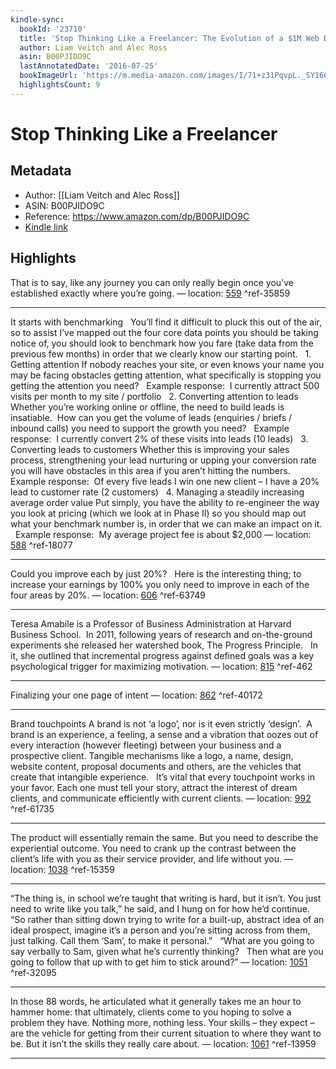 ```yaml
---
kindle-sync:
  bookId: '23710'
  title: 'Stop Thinking Like a Freelancer: The Evolution of a $1M Web Designer'
  author: Liam Veitch and Alec Ross
  asin: B00PJIDO9C
  lastAnnotatedDate: '2016-07-25'
  bookImageUrl: 'https://m.media-amazon.com/images/I/71+z31PqvpL._SY160.jpg'
  highlightsCount: 9
---
```

# Stop Thinking Like a Freelancer
## Metadata
* Author: [[Liam Veitch and Alec Ross]]
* ASIN: B00PJIDO9C
* Reference: https://www.amazon.com/dp/B00PJIDO9C
* [Kindle link](kindle://book?action=open&asin=B00PJIDO9C)

## Highlights
That is to say, like any journey you can only really begin once you’ve established exactly where you’re going. — location: [559](kindle://book?action=open&asin=B00PJIDO9C&location=559) ^ref-35859

---
It starts with benchmarking   You’ll find it difficult to pluck this out of the air, so to assist I’ve mapped out the four core data points you should be taking notice of, you should look to benchmark how you fare (take data from the previous few months) in order that we clearly know our starting point.   1. Getting attention If nobody reaches your site, or even knows your name you may be facing obstacles getting attention, what specifically is stopping you getting the attention you need?   Example response:  I currently attract 500 visits per month to my site / portfolio   2. Converting attention to leads Whether you’re working online or offline, the need to build leads is insatiable.  How can you get the volume of leads (enquiries / briefs / inbound calls) you need to support the growth you need?   Example response:  I currently convert 2% of these visits into leads (10 leads)   3. Converting leads to customers Whether this is improving your sales process, strengthening your lead nurturing or upping your conversion rate you will have obstacles in this area if you aren’t hitting the numbers.   Example response:  Of every five leads I win one new client – I have a 20% lead to customer rate (2 customers)   4. Managing a steadily increasing average order value Put simply, you have the ability to re-engineer the way you look at pricing (which we look at in Phase II) so you should map out what your benchmark number is, in order that we can make an impact on it.   Example response:  My average project fee is about $2,000 — location: [588](kindle://book?action=open&asin=B00PJIDO9C&location=588) ^ref-18077

---
Could you improve each by just 20%?   Here is the interesting thing; to increase your earnings by 100% you only need to improve in each of the four areas by 20%. — location: [606](kindle://book?action=open&asin=B00PJIDO9C&location=606) ^ref-63749

---
Teresa Amabile is a Professor of Business Administration at Harvard Business School.  In 2011, following years of research and on-the-ground experiments she released her watershed book, The Progress Principle.   In it, she outlined that incremental progress against defined goals was a key psychological trigger for maximizing motivation. — location: [815](kindle://book?action=open&asin=B00PJIDO9C&location=815) ^ref-462

---
Finalizing your one page of intent — location: [862](kindle://book?action=open&asin=B00PJIDO9C&location=862) ^ref-40172

---
Brand touchpoints A brand is not ‘a logo’, nor is it even strictly ‘design’.  A brand is an experience, a feeling, a sense and a vibration that oozes out of every interaction (however fleeting) between your business and a prospective client. Tangible mechanisms like a logo, a name, design, website content, proposal documents and others, are the vehicles that create that intangible experience.   It’s vital that every touchpoint works in your favor. Each one must tell your story, attract the interest of dream clients, and communicate efficiently with current clients. — location: [992](kindle://book?action=open&asin=B00PJIDO9C&location=992) ^ref-61735

---
The product will essentially remain the same. But you need to describe the experiential outcome. You need to crank up the contrast between the client’s life with you as their service provider, and life without you. — location: [1038](kindle://book?action=open&asin=B00PJIDO9C&location=1038) ^ref-15359

---
“The thing is, in school we’re taught that writing is hard, but it isn’t. You just need to write like you talk,” he said, and I hung on for how he’d continue.   “So rather than sitting down trying to write for a built-up, abstract idea of an ideal prospect, imagine it’s a person and you’re sitting across from them, just talking. Call them ‘Sam’, to make it personal.”   “What are you going to say verbally to Sam, given what he’s currently thinking?   Then what are you going to follow that up with to get him to stick around?” — location: [1051](kindle://book?action=open&asin=B00PJIDO9C&location=1051) ^ref-32095

---
In those 88 words, he articulated what it generally takes me an hour to hammer home: that ultimately, clients come to you hoping to solve a problem they have. Nothing more, nothing less. Your skills – they expect – are the vehicle for getting from their current situation to where they want to be. But it isn’t the skills they really care about. — location: [1061](kindle://book?action=open&asin=B00PJIDO9C&location=1061) ^ref-13959

---
